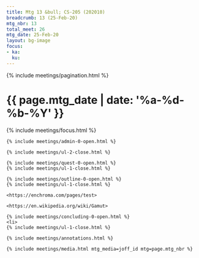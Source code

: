 ```yaml
---
title: Mtg 13 &bull; CS-205 (202010)
breadcrumb: 13 (25-Feb-20)
mtg_nbr: 13
total_meet: 26
mtg_date: 25-Feb-20
layout: bg-image
focus:
- ka:
  ku:
---
```


{% include meetings/pagination.html %}
<div class="card">
  <h1 class="text-center card-header lightcthru">
    {{ page.mtg_date | date: '%a-%d-%b-%Y' }}
  </h1>
  <div class="card-body">
    {% include meetings/focus.html %}

    {% include meetings/admin-0-open.html %}

    {% include meetings/ul-2-close.html %}

    {% include meetings/quest-0-open.html %}
    {% include meetings/ul-1-close.html %}

    {% include meetings/outline-0-open.html %}
    {% include meetings/ul-1-close.html %}

    <https://enchroma.com/pages/test>

    <https://en.wikipedia.org/wiki/Gamut>

    {% include meetings/concluding-0-open.html %}
    <li>
    {% include meetings/ul-1-close.html %}

    {% include meetings/annotations.html %}

    {% include meetings/media.html mtg_media=joff_id mtg=page.mtg_nbr %}
  </div>
</div>
